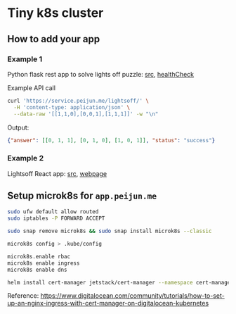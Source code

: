 # Tiny k8s cluster
## How to add your app

### Example 1
Python flask rest app to solve lights off puzzle: [src](https://github.com/peijunz/lightsoff), [healthCheck](https://service.peijun.me/lightsoff/healthCheck)

Example API call
```sh
curl 'https://service.peijun.me/lightsoff/' \
  -H 'content-type: application/json' \
  --data-raw '[[1,1,0],[0,0,1],[1,1,1]]' -w "\n" 
```

Output:
```json
{"answer": [[0, 1, 1], [0, 1, 0], [1, 0, 1]], "status": "success"}
```


### Example 2
Lightsoff React app: [src](https://github.com/peijunz/lightsoff-react), [webpage](https://app.peijun.me/lightsoff/)

## Setup microk8s for `app.peijun.me`

```sh
sudo ufw default allow routed
sudo iptables -P FORWARD ACCEPT

sudo snap remove microk8s && sudo snap install microk8s --classic

microk8s config > .kube/config 

microk8s.enable rbac
microk8s enable ingress
microk8s enable dns

helm install cert-manager jetstack/cert-manager --namespace cert-manager --version v1.1.0 --set installCRDs=true
```

Reference: https://www.digitalocean.com/community/tutorials/how-to-set-up-an-nginx-ingress-with-cert-manager-on-digitalocean-kubernetes
